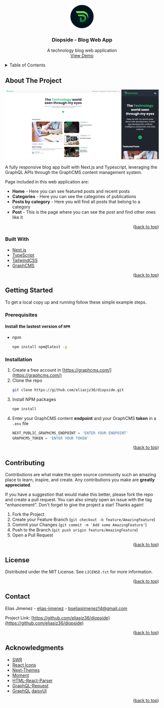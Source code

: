 <!-- PROJECT LOGO -->
<br />
<div align="center">
  <img src="./public/favicon.svg" alt="Logo" width="80" height="80">

  <h3 align="center">Diopside - Blog Web App</h3>

  <p align="center">
    A technology blog web application
    <br />
    <a href="https://diopside-blog.vercel.app/">View Demo</a>
  </p>
</div>

<!-- TABLE OF CONTENTS -->
<details>
  <summary>Table of Contents</summary>
  <ol>
    <li>
      <a href="#about-the-project">About The Project</a>
      <ul>
        <li><a href="#built-with">Built With</a></li>
      </ul>
    </li>
    <li>
      <a href="#getting-started">Getting Started</a>
      <ul>
        <li><a href="#prerequisites">Prerequisites</a></li>
        <li><a href="#installation">Installation</a></li>
      </ul>
    </li>
    <li><a href="#contributing">Contributing</a></li>
    <li><a href="#license">License</a></li>
    <li><a href="#contact">Contact</a></li>
    <li><a href="#acknowledgments">Acknowledgments</a></li>
  </ol>
</details>

<!-- ABOUT THE PROJECT -->

## About The Project

![Hero Screen Shot][hero-screenshot]

A fully responsive blog app built with Next.js and Typescript, leveraging the GraphQL APIs through the GraphCMS content management system.

Page included in this web application are:

- **Home** - Here you can see featured posts and recent posts
- **Categories** - Here you can see the categories of publications
- **Posts by category** - Here you will find all posts that belong to a category
- **Post** - This is the page where you can see the post and find other ones like it

<p align="right">(<a href="#top">back to top</a>)</p>

### Built With

- [Next.js](https://nextjs.org/)
- [TypeScript](https://www.typescriptlang.org/)
- [TailwindCSS](https://tailwindcss.com/)
- [GraphCMS](https://graphcms.com/)

<p align="right">(<a href="#top">back to top</a>)</p>

<!-- GETTING STARTED -->

## Getting Started

To get a local copy up and running follow these simple example steps.

### Prerequisites

#### Install the lastest version of `NPM`

- npm
  ```sh
  npm install npm@latest -g
  ```

### Installation

1. Create a free account in [https://graphcms.com/](https://graphcms.com/)
2. Clone the repo
   ```sh
   git clone https://github.com/eliasjz36/diopside.git
   ```
3. Install NPM packages
   ```sh
   npm install
   ```
4. Enter your GraphCMS content **endpoint** and your GraphCMS **token** in a `.env` file
   ```js
   NEXT_PUBLIC_GRAPHCMS_ENDPOINT = 'ENTER YOUR ENDPOINT'
   GRAPHCMS_TOKEN = 'ENTER YOUR TOKEN'
   ```

<p align="right">(<a href="#top">back to top</a>)</p>

<!-- CONTRIBUTING -->

## Contributing

Contributions are what make the open source community such an amazing place to learn, inspire, and create. Any contributions you make are **greatly appreciated**.

If you have a suggestion that would make this better, please fork the repo and create a pull request. You can also simply open an issue with the tag "enhancement". Don't forget to give the project a star! Thanks again!

1. Fork the Project
2. Create your Feature Branch (`git checkout -b feature/AmazingFeature`)
3. Commit your Changes (`git commit -m 'Add some AmazingFeature'`)
4. Push to the Branch (`git push origin feature/AmazingFeature`)
5. Open a Pull Request

<p align="right">(<a href="#top">back to top</a>)</p>

<!-- LICENSE -->

## License

Distributed under the MIT License. See `LICENSE.txt` for more information.

<p align="right">(<a href="#top">back to top</a>)</p>

<!-- CONTACT -->

## Contact

Elias Jimenez - [elias-jimenez](https://www.linkedin.com/in/elias-jimenez/) - bseliasjimenez14@gmail.com

Project Link: [https://github.com/eliasjz36/diopside](https://github.com/eliasjz36/diopside)

<p align="right">(<a href="#top">back to top</a>)</p>

<!-- ACKNOWLEDGMENTS -->

## Acknowledgments

- [SWR](https://github.com/vercel/swr)
- [React Icons](https://react-icons.github.io/react-icons/search)
- [Next-Themes](https://github.com/pacocoursey/next-theme)
- [Moment](https://momentjs.com/)
- [HTML-React-Parser](https://github.com/remarkablemark/html-react-parser#readme)
- [GraphQL-Request](https://github.com/prisma-labs/graphql-request)
- [GraphQL](https://www.graphql.com/)
  [daisyUI](https://daisyui.com/)

<p align="right">(<a href="#top">back to top</a>)</p>

<!-- MARKDOWN LINKS & IMAGES -->

[hero-screenshot]: ./public/images/hero.svg

